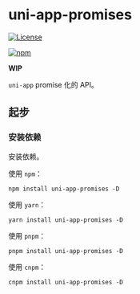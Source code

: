 # uni-app-promises

[![License](https://img.shields.io/github/license/ModyQyW/uni-helper)](https://github.com/ModyQyW/uni-helper/blob/main/LICENSE)

[![npm](https://img.shields.io/npm/v/uni-app-promises)](https://www.npmjs.com/package/uni-app-promises)

**WIP**

`uni-app` promise 化的 API。

## 起步

### 安装依赖

安装依赖。

使用 `npm`：

```shell
npm install uni-app-promises -D
```

使用 `yarn`：

```shell
yarn install uni-app-promises -D
```

使用 `pnpm`：

```shell
pnpm install uni-app-promises -D
```

使用 `cnpm`：

```shell
cnpm install uni-app-promises -D
```
